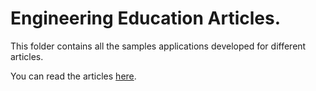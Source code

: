 # Engineering Education Articles.

This folder contains all the samples applications developed for different articles.

You can read the articles [here](https://www.section.io/engineering-education/authors/briana-nzivu/).
